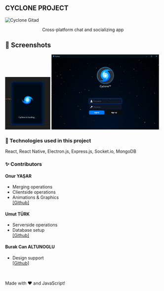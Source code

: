 ## CYCLONE PROJECT
![Cyclone Gitad](https://github.com/thorakna/cycloneproject/blob/main/Design%20Images/gitad.png?raw=true)

<center>Cross-platform chat and socializing app</center>
 
## 📸 Screenshots
<img width="29%" src="./Design%20Images/loadingwindow.png"> <img width="69%" src="./Design%20Images/signinscreen.png">


### 🚀 Technologies used in this project
React, React Native, Electron.js, Express.js, Socket.io, MongoDB
 

### ✨ Contributors
#### Onur YAŞAR
- Merging operations
- Clientside operations
- Animations & Graphics <br>
[\[Github\]](https://github.com/thorakna)

#### Umut TÜRK
- Serverside operations
- Database setup <br>
[\[Github\]](https://github.com/umuttrk)

#### Burak Can ALTUNOGLU
- Design support <br>
[\[Github\]](https://github.com/burakcaltun)



<br><br>
Made with :heart: and JavaScript!
